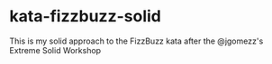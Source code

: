 kata-fizzbuzz-solid
===================

This is my solid approach to the FizzBuzz kata after the @jgomezz's Extreme Solid Workshop 

